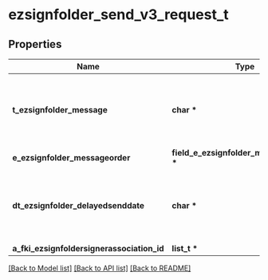 # ezsignfolder_send_v3_request_t

## Properties
Name | Type | Description | Notes
------------ | ------------- | ------------- | -------------
**t_ezsignfolder_message** | **char \*** | A custom text message that will be added to the email sent. | [optional] 
**e_ezsignfolder_messageorder** | **field_e_ezsignfolder_messageorder_t \*** |  | [optional] 
**dt_ezsignfolder_delayedsenddate** | **char \*** | The date and time at which the Ezsignfolder will be sent in the future. | [optional] 
**a_fki_ezsignfoldersignerassociation_id** | **list_t \*** |  | 

[[Back to Model list]](../README.md#documentation-for-models) [[Back to API list]](../README.md#documentation-for-api-endpoints) [[Back to README]](../README.md)


